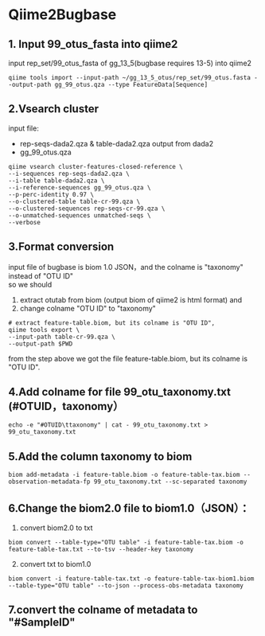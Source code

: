 # Qiime2Bugbase
## 1. Input 99_otus_fasta into qiime2
input rep_set/99_otus_fasta of gg_13_5(bugbase requires 13-5) into qiime2
```
qiime tools import --input-path ~/gg_13_5_otus/rep_set/99_otus.fasta --output-path gg_99_otus.qza --type FeatureData[Sequence]
```
## 2.Vsearch cluster
input file:
- rep-seqs-dada2.qza & table-dada2.qza output from dada2
- gg_99_otus.qza

```
qiime vsearch cluster-features-closed-reference \
--i-sequences rep-seqs-dada2.qza \
--i-table table-dada2.qza \
--i-reference-sequences gg_99_otus.qza \
--p-perc-identity 0.97 \
--o-clustered-table table-cr-99.qza \
--o-clustered-sequences rep-seqs-cr-99.qza \
--o-unmatched-sequences unmatched-seqs \
--verbose
```

## 3.Format conversion
input file of bugbase is biom 1.0 JSON，and the colname is "taxonomy" instead of "OTU ID"  
so we should  
1) extract otutab from biom (output biom of qiime2 is html format) and  
2) change colname "OTU ID" to "taxonomy"
```
# extract feature-table.biom, but its colname is "OTU ID",
qiime tools export \
--input-path table-cr-99.qza \
--output-path $PWD
```
from the step above we got the file feature-table.biom, but its colname is "OTU ID".

## 4.Add colname for file 99_otu_taxonomy.txt (#OTUID，taxonomy）
```
echo -e "#OTUID\ttaxonomy" | cat - 99_otu_taxonomy.txt > 99_otu_taxonomy.txt
```

## 5.Add the column taxonomy to biom
```
biom add-metadata -i feature-table.biom -o feature-table-tax.biom --observation-metadata-fp 99_otu_taxonomy.txt --sc-separated taxonomy
```

## 6.Change the biom2.0 file to biom1.0（JSON）：
1. convert biom2.0 to txt
```
biom convert --table-type="OTU table" -i feature-table-tax.biom -o feature-table-tax.txt --to-tsv --header-key taxonomy
```
2. convert txt to biom1.0
```
biom convert -i feature-table-tax.txt -o feature-table-tax-biom1.biom --table-type="OTU table" --to-json --process-obs-metadata taxonomy
```

## 7.convert the colname of metadata to "#SampleID"
